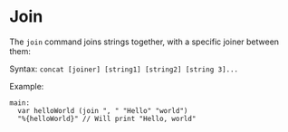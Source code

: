 # Join

The `join` command joins strings together, with a specific joiner between them:

Syntax: `concat [joiner] [string1] [string2] [string 3]...`

Example:

```narrat
main:
  var helloWorld (join ", " "Hello" "world")
  "%{helloWorld}" // Will print "Hello, world"
```
